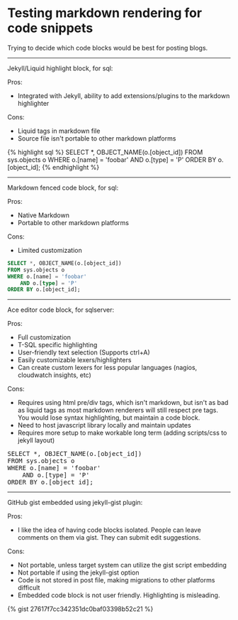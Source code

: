 
# Testing markdown rendering for code snippets

Trying to decide which code blocks would be best for posting blogs.

---

Jekyll/Liquid highlight block, for sql:

Pros:

* Integrated with Jekyll, ability to add extensions/plugins to the markdown highlighter

Cons:

* Liquid tags in markdown file
* Source file isn't portable to other markdown platforms

{% highlight sql %}
SELECT *, OBJECT_NAME(o.[object_id])
FROM sys.objects o
WHERE o.[name] = 'foobar'
	AND o.[type] = 'P'
ORDER BY o.[object_id];
{% endhighlight %}

---

Markdown fenced code block, for sql:

Pros:

* Native Markdown
* Portable to other markdown platforms

Cons:

* Limited customization

```sql
SELECT *, OBJECT_NAME(o.[object_id])
FROM sys.objects o
WHERE o.[name] = 'foobar'
	AND o.[type] = 'P'
ORDER BY o.[object_id];
```

---

Ace editor code block, for sqlserver:

Pros:

* Full customization
* T-SQL specific highlighting
* User-friendly text selection (Supports ctrl+A)
* Easily customizable lexers/highlighters
* Can create custom lexers for less popular languages (nagios, cloudwatch insights, etc)

Cons:

* Requires using html pre/div tags, which isn't markdown, but isn't as bad as liquid tags as most markdown renderers will still respect pre tags. You would lose syntax highlighting, but maintain a code block.
* Need to host javascript library locally and maintain updates
* Requires more setup to make workable long term (adding scripts/css to jekyll layout)

<pre id="editor">
SELECT *, OBJECT_NAME(o.[object_id])
FROM sys.objects o
WHERE o.[name] = 'foobar'
	AND o.[type] = 'P'
ORDER BY o.[object_id];</pre>

---

GitHub gist embedded using jekyll-gist plugin:

Pros:

* I like the idea of having code blocks isolated. People can leave comments on them via gist. They can submit edit suggestions.

Cons:

* Not portable, unless target system can utilize the gist script embedding
* Not portable if using the jekyll-gist option
* Code is not stored in post file, making migrations to other platforms difficult
* Embedded code block is not user friendly. Highlighting is misleading.

{% gist 27617f7cc342351dc0baf03398b52c21 %}

<style>.ace_editor { border: 1px solid lightgray; }</style>
<script src="/js/src-min-noconflict/ace.js"></script>
<script>ace.edit("editor", {mode: "ace/mode/sqlserver", theme: "ace/theme/sqlserver", maxLines: 20, readOnly: true});</script>
